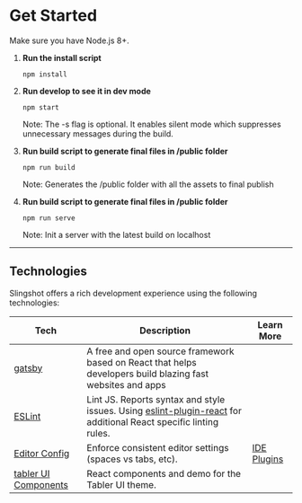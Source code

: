 

# Get Started

Make sure you have Node.js 8+.

1. **Run the install script**

    `npm install`

2. **Run develop to see it in dev mode**

    `npm start`
    
     Note: The -s flag is optional. It enables silent mode which suppresses unnecessary messages during the build.

3. **Run build script to generate final files in /public folder**

    `npm run build`
    
     Note: Generates the /public folder with all the assets to final publish

4. **Run build script to generate final files in /public folder**

    `npm run serve`
    
     Note: Init a server with the latest build on localhost


---

## Technologies

Slingshot offers a rich development experience using the following technologies:

| **Tech** | **Description** |**Learn More**|
|----------|-------|---|
|  [gatsby](https://facebook.github.io/react/)  | A free and open source framework based on React that helps developers build blazing fast websites and apps    | 
| [ESLint](http://eslint.org/)| Lint JS. Reports syntax and style issues. Using [eslint-plugin-react](https://github.com/yannickcr/eslint-plugin-react) for additional React specific linting rules. |
| [Editor Config](http://editorconfig.org) | Enforce consistent editor settings (spaces vs tabs, etc). | [IDE Plugins](http://editorconfig.org/#download)
| [tabler UI Components](http://tabler-react.com/documentation/)| React components and demo for the Tabler UI theme. |
